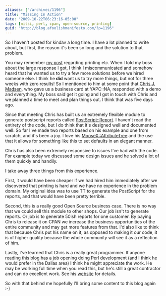 ```yaml
---
aliases: ["/archives/1196"]
title: "Missing In Action"
date: "2009-10-22T06:23:16-05:00"
tags: [mitsi, perl, cpan, open-source, printing]
guid: "http://blog.afoolishmanifesto.com/?p=1196"
---
```

So I haven't posted for kindav a long time. I have a lot planned to write about, but first, the reason it's been so long and the solution to that problem.

You may remember [my post](/archives/1162) regarding printing etc. When I told my boss about the large response I got, I think I miscommunicated and somehow heard that he wanted us to try a few more solutions before we hired someone else. I think he **did** want us to try more things, but not for three weeks with zero results! So I mentioned to him at some point that [Chris J. Madsen](http://www.cjmweb.net/), who gave us a business card at YAPC::NA, responded with a demo and everything. My boss said get it going and I got in touch with Chris and we planned a time to meet and plan things out. I think that was five days ago.

Since that meeting Chris has built us an extremely flexible module to generate postscript reports called [PostScript::Report](http://search.cpan.org/perldoc?PostScript::Report). I haven't read the entirety of the code, but I do think that it's designed well and documented well. So far I've made two reports based on his example and one from scratch, and it's been a joy. I love his [MooseX::AttributeTree](http://search.cpan.org/perldoc?MooseX::AttributeTree) and the use that it allows for something like this to set defaults in an elegant manner.

Chris has also been extremely responsive to issues I've had with the code. For example today we discussed some design issues and he solved a lot of them quickly and handily.

I take away three things from this experience.

First, it would have been cheaper if we had hired him immediately after we discovered that printing is hard and we have no experience in the problem domain. My original idea was to use TT to generate the PostScript for the reports, and that would have been pretty terrible.

Second, this is a really good Open Source business case. There is no way that we could sell this module to other shops. Our job isn't to generate reports. Or job is to generate 50ish reports for one customer. By paying Chris to release it on CPAN we increase the business opportunities of the entire community and may get more features from that. I'd also like to think that because Chris put his name on it, as opposed to making it our code, it is of higher quality because the whole community will see it as a reflection of him.

Lastly, I've learned that Chris is a really great programmer. If anyone reading this blog has a job opening doing Perl development (and I think he would prefer in the Dallas area) I think he might appreciate the work. He may be working full time when you read this, but he's still a great contractor and can do excellent work. See his [website](http://www.cjmweb.net) for details.

So with that behind me hopefully I'll bring some content to this blog again :-)

